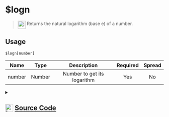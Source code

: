 # $logn
> <img align="top" src="https://upload.wikimedia.org/wikipedia/commons/thumb/e/e4/Infobox_info_icon.svg/160px-Infobox_info_icon.svg.png?20150409153300" alt="image" width="25" height="auto"> Returns the natural logarithm (base e) of a number.
## Usage
```
$logn[number]
```
| Name | Type | Description | Required | Spread
| :---: | :---: | :---: | :---: | :---: |
number | Number | Number to get its logarithm | Yes | No
<details>
<summary>
    
## <img align="top" src="https://cdn4.iconfinder.com/data/icons/iconsimple-logotypes/512/github-512.png" alt="image" width="25" height="auto">  [Source Code](https://github.com/tryforge/ForgeScript-V2/blob/main/src/native/logn.ts)
    
</summary>
    
```ts
import { ArgType, NativeFunction, Return } from "../structures"

export default new NativeFunction({
    name: "$logn",
    version: "1.0.0",
    description: "Returns the natural logarithm (base e) of a number.",
    brackets: true,
    unwrap: true,
    args: [
        {
            name: "number",
            description: "Number to get its logarithm",
            rest: false,
            type: ArgType.Number,
            required: true
        }
    ],
    execute(ctx, [ n ]) {
        return Return.success(Math.log(n))
    },
})
```
    
</details>